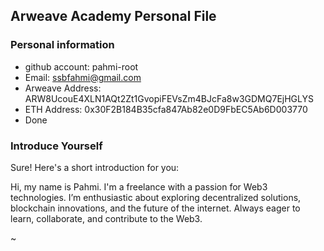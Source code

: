 
## Arweave Academy Personal File

### Personal information

- github account: pahmi-root
- Email: ssbfahmi@gmail.com
- Arweave Address: ARW8UcouE4XLN1AQt2Zt1GvopiFEVsZm4BJcFa8w3GDMQ7EjHGLYS
- ETH Address: 0x30F2B184B35cfa847Ab82e0D9FbEC5Ab6D003770
- Done

### Introduce Yourself
 Sure! Here's a short introduction for you:

Hi, my name is Pahmi. I'm a freelance with a passion for Web3 technologies. I’m enthusiastic about exploring decentralized solutions, blockchain innovations, and the future of the internet. Always eager to learn, collaborate, and contribute to the Web3.


~
